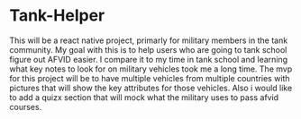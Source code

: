 # Tank-Helper


This will be a react native project, primarly for military members in the tank community. My goal with this is to help users who are going to tank school figure out AFVID easier. I compare it to my time in tank school and learning what key notes to look for on military vehicles took me a long time. The mvp for this project will be to have multiple vehicles from multiple countries with pictures that will show the key attributes for those vehicles. Also i would like to add a quizx section that will mock what the military uses to pass afvid courses.